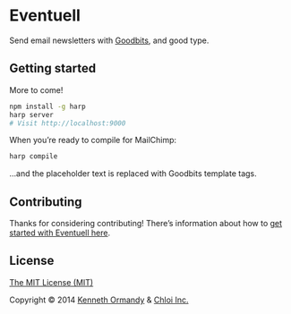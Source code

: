 <!--
[![A great header image you designed, or collaborated on with a designer you work with. It’ll look best when it’s 728px wide, @2x for hi-dpi devices.](preview.png)](https://github.com/kennethormandy/default)

***
-->

# Eventuell

Send email newsletters with <a href="http://goodbits.io">Goodbits</a>, and good type.

## Getting started

More to come!

```bash
npm install -g harp
harp server
# Visit http://localhost:9000
```

When you’re ready to compile for MailChimp:

```bash
harp compile
```

…and the placeholder text is replaced with Goodbits template tags.

## Contributing

Thanks for considering contributing! There’s information about how to [get started with Eventuell here](CONTRIBUTING.md).

## License

[The MIT License (MIT)](LICENSE.md)

Copyright © 2014 [Kenneth Ormandy](http://kennethormandy.com) & [Chloi Inc.](http://chloi.io)

